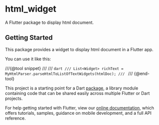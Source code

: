 # html_widget

A Flutter package to display html document.

## Getting Started

This package provides a widget to display html document in a Flutter app.

You can use it like this:

///{@tool snippet} ///
/// ```dart /// List<Widget> richText = MyHtmlParser.parseHtmlToListOfTextWidgets(htmlDoc); /// ```
/// {@end-tool}

This project is a starting point for a Dart
[package](https://flutter.dev/developing-packages/), a library module containing code that can be
shared easily across multiple Flutter or Dart projects.

For help getting started with Flutter, view our
[online documentation](https://flutter.dev/docs), which offers tutorials, samples, guidance on
mobile development, and a full API reference.
